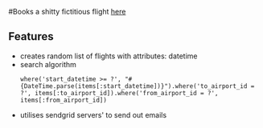 #Books a shitty fictitious flight [here](https://flightbooker69.herokuapp.com/)

## Features
* creates random list of flights with attributes: datetime
* search algorithm 
  ```
  where('start_datetime >= ?', "#{DateTime.parse(items[:start_datetime])}").where('to_airport_id = ?', items[:to_airport_id]).where('from_airport_id = ?', items[:from_airport_id]) 
  ```
* utilises sendgrid servers' to send out emails
